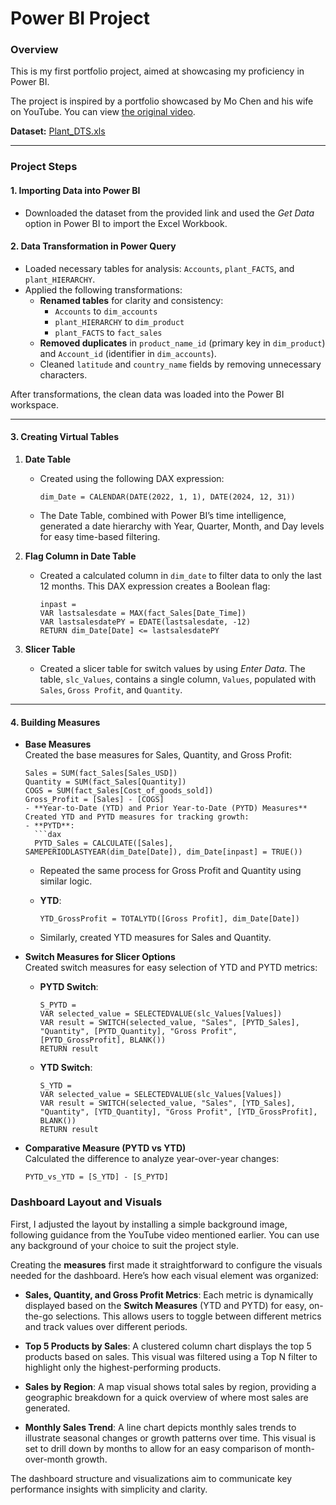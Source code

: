 # Power BI Project

### **Overview**
This is my first portfolio project, aimed at showcasing my proficiency in Power BI.

The project is inspired by a portfolio showcased by Mo Chen and his wife on YouTube. You can view [the original video](https://www.youtube.com/watch?v=BLxW9ZSuuVI&t=975s). 

**Dataset:** [Plant_DTS.xls](https://github.com/mochen862/power-bi-portfolio-project/blob/main/Plant_DTS.xls)

---

### **Project Steps**

#### **1. Importing Data into Power BI**
- Downloaded the dataset from the provided link and used the *Get Data* option in Power BI to import the Excel Workbook.

#### **2. Data Transformation in Power Query**
- Loaded necessary tables for analysis: `Accounts`, `plant_FACTS`, and `plant_HIERARCHY`.
- Applied the following transformations:
  - **Renamed tables** for clarity and consistency:
    - `Accounts` to `dim_accounts`
    - `plant_HIERARCHY` to `dim_product`
    - `plant_FACTS` to `fact_sales`
  - **Removed duplicates** in `product_name_id` (primary key in `dim_product`) and `Account_id` (identifier in `dim_accounts`).
  - Cleaned `latitude` and `country_name` fields by removing unnecessary characters.

After transformations, the clean data was loaded into the Power BI workspace.

---

#### **3. Creating Virtual Tables**
1. **Date Table**  
   - Created using the following DAX expression:
     ```dax
     dim_Date = CALENDAR(DATE(2022, 1, 1), DATE(2024, 12, 31))
     ```
   - The Date Table, combined with Power BI’s time intelligence, generated a date hierarchy with Year, Quarter, Month, and Day levels for easy time-based filtering.

2. **Flag Column in Date Table**  
   - Created a calculated column in `dim_date` to filter data to only the last 12 months. This DAX expression creates a Boolean flag:
     ```dax
     inpast = 
     VAR lastsalesdate = MAX(fact_Sales[Date_Time])
     VAR lastsalesdatePY = EDATE(lastsalesdate, -12)
     RETURN dim_Date[Date] <= lastsalesdatePY
     ```

3. **Slicer Table**  
   - Created a slicer table for switch values by using *Enter Data*. The table, `slc_Values`, contains a single column, `Values`, populated with `Sales`, `Gross Profit`, and `Quantity`.

---

#### **4. Building Measures**
- **Base Measures**  
   Created the base measures for Sales, Quantity, and Gross Profit:
   ```dax
   Sales = SUM(fact_Sales[Sales_USD])
   Quantity = SUM(fact_Sales[Quantity])
   COGS = SUM(fact_Sales[Cost_of_goods_sold])
   Gross_Profit = [Sales] - [COGS]
   - **Year-to-Date (YTD) and Prior Year-to-Date (PYTD) Measures**  
   Created YTD and PYTD measures for tracking growth:
   - **PYTD**:
     ```dax
     PYTD_Sales = CALCULATE([Sales], SAMEPERIODLASTYEAR(dim_Date[Date]), dim_Date[inpast] = TRUE())
     ```
   - Repeated the same process for Gross Profit and Quantity using similar logic.

   - **YTD**:
     ```dax
     YTD_GrossProfit = TOTALYTD([Gross Profit], dim_Date[Date])
     ```
   - Similarly, created YTD measures for Sales and Quantity.

- **Switch Measures for Slicer Options**  
   Created switch measures for easy selection of YTD and PYTD metrics:
   - **PYTD Switch**:
     ```dax
     S_PYTD = 
     VAR selected_value = SELECTEDVALUE(slc_Values[Values])
     VAR result = SWITCH(selected_value, "Sales", [PYTD_Sales], "Quantity", [PYTD_Quantity], "Gross Profit", [PYTD_GrossProfit], BLANK())
     RETURN result
     ```
   - **YTD Switch**:
     ```dax
     S_YTD = 
     VAR selected_value = SELECTEDVALUE(slc_Values[Values])
     VAR result = SWITCH(selected_value, "Sales", [YTD_Sales], "Quantity", [YTD_Quantity], "Gross Profit", [YTD_GrossProfit], BLANK())
     RETURN result
     ```

- **Comparative Measure (PYTD vs YTD)**  
   Calculated the difference to analyze year-over-year changes:
   ```dax
   PYTD_vs_YTD = [S_YTD] - [S_PYTD]

### Dashboard Layout and Visuals

First, I adjusted the layout by installing a simple background image, following guidance from the YouTube video mentioned earlier. You can use any background of your choice to suit the project style.

Creating the **measures** first made it straightforward to configure the visuals needed for the dashboard. Here’s how each visual element was organized:

- **Sales, Quantity, and Gross Profit Metrics**: 
  Each metric is dynamically displayed based on the **Switch Measures** (YTD and PYTD) for easy, on-the-go selections. This allows users to toggle between different metrics and track values over different periods.

- **Top 5 Products by Sales**:
  A clustered column chart displays the top 5 products based on sales. This visual was filtered using a Top N filter to highlight only the highest-performing products.

- **Sales by Region**:
  A map visual shows total sales by region, providing a geographic breakdown for a quick overview of where most sales are generated.

- **Monthly Sales Trend**:
  A line chart depicts monthly sales trends to illustrate seasonal changes or growth patterns over time. This visual is set to drill down by months to allow for an easy comparison of month-over-month growth.

The dashboard structure and visualizations aim to communicate key performance insights with simplicity and clarity.
